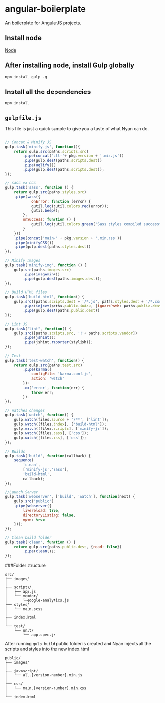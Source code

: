 angular-boilerplate
===

An boilerplate for AngularJS projects.

## Install node

[Node](http://nodejs.org/)

## After installing node, install Gulp globally

	npm install gulp -g

## Install all the dependencies

	npm install


## `gulpfile.js`

This file is just a quick sample to give you a taste of what Nyan can do.

```javascript

// Concat & Minify JS
gulp.task('minify-js', function(){
	return gulp.src(paths.scripts.src)
		.pipe(concat('all-'+ pkg.version + '.min.js'))
		.pipe(gulp.dest(paths.scripts.dest))
		.pipe(uglify())
		.pipe(gulp.dest(paths.scripts.dest));
});

// SASS to CSS
gulp.task('sass', function () {
	return gulp.src(paths.styles.src)
	.pipe(sass({
			onError: function (error) {
			gutil.log(gutil.colors.red(error));
			gutil.beep();
		},
		onSuccess: function () {
			gutil.log(gutil.colors.green('Sass styles compiled successfully.'));
		}
	}))
	.pipe(concat('main-' + pkg.version + '.min.css'))
	.pipe(minifyCSS())
	.pipe(gulp.dest(paths.styles.dest))
});

// Minify Images
gulp.task('minify-img', function () {
	gulp.src(paths.images.src)
		.pipe(imagemin())
		.pipe(gulp.dest(paths.images.dest));
});

// Build HTML files
gulp.task('build-html', function() {
	gulp.src([paths.scripts.dest + '/*.js', paths.styles.dest + '/*.css'], {read: false})
		.pipe(inject(paths.public.index, {ignorePath: paths.public.dest}))
		.pipe(gulp.dest(paths.public.dest))
});

// Lint JS
gulp.task("lint", function() {
	gulp.src([paths.scripts.src, '!'+ paths.scripts.vendor])
		.pipe(jshint())
		.pipe(jshint.reporter(stylish));
});

// Test
gulp.task('test-watch', function() {
	return gulp.src(paths.test.src)
		.pipe(karma({
			configFile: 'karma.conf.js',
			action: 'watch'
		}))
		.on('error', function(err) {
			throw err;
		});
});

// Watches changes
gulp.task('watch', function() {
	gulp.watch(files.source + '/**', ['lint']);
	gulp.watch([files.index], ['build-html']);
	gulp.watch([files.scripts], ['minify-js']);
	gulp.watch([files.sass], ['css']);
	gulp.watch([files.css], ['css']);
});

// Builds
gulp.task('build', function(callback) {
	sequence(
		'clean',
		['minify-js','sass'],
		'build-html',
		callback);
});

//Launch Server
gulp.task('webserver', ['build', 'watch'], function(next) {
	gulp.src('public')
	.pipe(webserver({
		livereload: true,
		directoryListing: false,
		open: true
	}));
});

// Clean build folder
gulp.task('clean', function () {
	return gulp.src(paths.public.dest, {read: false})
		.pipe(clean());
});

```

###Folder structure

```
src/
├── images/
│ 
├── scripts/
│   ├── app.js
│   └── vendor/
│       └─google-analytics.js
├── styles/
│   └── main.scss
│
├── index.html
│
└── test/
    └── unit/
        └── app.spec.js

```

After running ``` gulp build ``` public folder is created and Nyan injects
all the scripts and styles into the new index.html

```
public/
├── images/
│ 
├── javascript/
│   └── all.[version-number].min.js
│ 
├── css/
│   └── main.[version-number].min.css
│
└── index.html
```